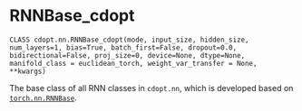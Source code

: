 # RNNBase_cdopt

`CLASS cdopt.nn.RNNBase_cdopt(mode, input_size, hidden_size, num_layers=1, bias=True, batch_first=False, dropout=0.0, bidirectional=False, proj_size=0, device=None, dtype=None, manifold_class = euclidean_torch, weight_var_transfer = None, **kwargs)`

The base class of all RNN classes in `cdopt.nn`, which is developed based on [`torch.nn.RNNBase`](https://pytorch.org/docs/stable/generated/torch.nn.RNNBase.html#torch.nn.RNNBase).